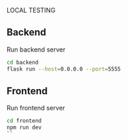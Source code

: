 LOCAL TESTING

Backend
-------------
Run backend server
```bash
cd backend
flask run --host=0.0.0.0 --port=5555
```
Frontend
-------------
Run frontend server
```bash
cd frontend
npm run dev
``


